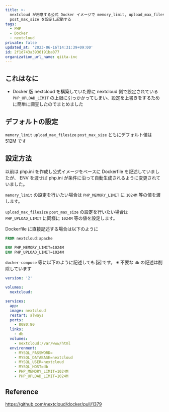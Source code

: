 ```yaml
---
title: >-
  nextcloud が用意する公式 Docker イメージで memory_limit, upload_max_filesize,
  post_max_size を設定し起動する
tags:
  - PHP
  - Docker
  - nextcloud
private: false
updated_at: '2023-06-16T14:31:39+09:00'
id: 2f1d743a3936191ba077
organization_url_name: qiita-inc
---
```


## これはなに

- Docker 版 nextcloud を構築していた際に nextcloud 側で設定されている `PHP_UPLOAD_LIMIT` の上限に引っかかってしまい、設定を上書きをするために簡単に調査したのでまとめました

## デフォルトの設定

`memory_limit` `upload_max_filesize` `post_max_size` ともにデフォルト値は 512M です

## 設定方法

以前は php.ini を作成し公式イメージをベースに Dockerfile を記述していましたが、 ENV を渡せば php.ini が条件に沿って自動生成されるように変更されていました。

`memory_limit` の設定を行いたい場合は `PHP_MEMORY_LIMIT` に `1024M` 等の値を渡します。

`upload_max_filesize` `post_max_size` の設定を行いたい場合は `PHP_UPLOAD_LIMIT` に同様に `1024M` 等の値を設定します。

Dockerfile に直接記述する場合は以下のように

```dockerfile
FROM nextcloud:apache

ENV PHP_MEMORY_LIMIT=1024M
ENV PHP_UPLOAD_LIMIT=1024M

```

`docker-compose` 等に以下のように記述しても 🆗 です。
※ 不要な `db` の記述は削除しています

```yml
version: '2'

volumes:
  nextcloud:

services:
  app:
  image: nextcloud
  restart: always
  ports:
    - 8080:80
  links:
    - db
  volumes:
    - nextcloud:/var/www/html
  environment:
    - MYSQL_PASSWORD=
    - MYSQL_DATABASE=nextcloud
    - MYSQL_USER=nextcloud
    - MYSQL_HOST=db
    - PHP_MEMORY_LIMIT=1024M
    - PHP_UPLOAD_LIMIT=1024M
```

## Reference

https://github.com/nextcloud/docker/pull/1379
